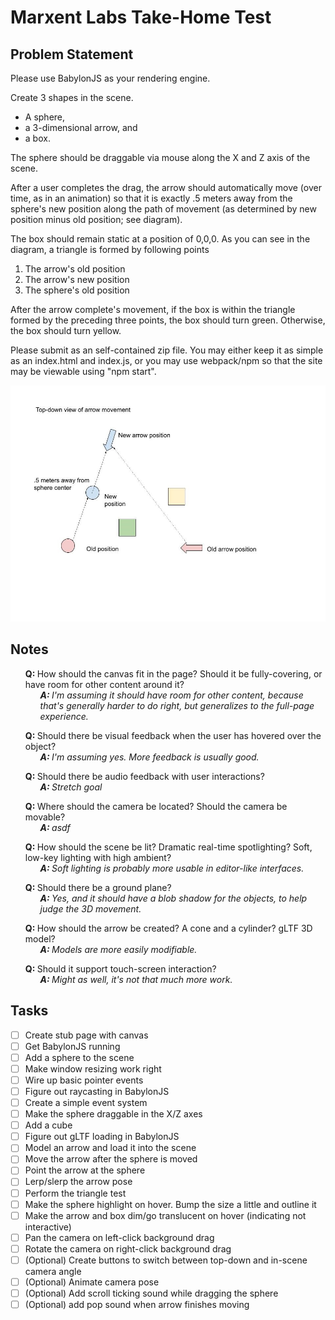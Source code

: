 # Marxent Labs Take-Home Test

## Problem Statement

Please use BabylonJS as your rendering engine.

Create 3 shapes in the scene. 
 - A sphere, 
 - a 3-dimensional arrow, and 
 - a box. 
 
 The sphere should be draggable via mouse along the X and Z axis of the scene. 
 
 After a user completes the drag, the arrow should automatically move (over time, as in an animation) so that it is exactly .5 meters away from the sphere's new position along the path of movement (as determined by new position minus old position; see diagram).

The box should remain static at a position of 0,0,0. As you can see in the diagram, a triangle is formed by following points
1.	The arrow's old position
2.	The arrow's new position
3.	The sphere's old position

After the arrow complete's movement, if the box is within the triangle formed by the preceding three points, the box should turn green. Otherwise, the box should turn yellow.

Please submit as an self-contained zip file. You may either keep it as simple as an index.html and index.js, or you may use webpack/npm so that the site may be viewable using "npm start".

<img src="diagram.jpg" title="Diagram of object motion">

## Notes

<style>

    #notes ul {
        list-style: none;
    }

    #notes li::before { 
      font-weight: bold;
    }

    #notes > ul > li {
      margin-bottom: 1em;
    }

    #notes > ul > li::before {
      content: "Q: ";
    }

    #notes > ul > li > ul > li {
      font-style: italic;
    }

    #notes > ul > li > ul > li::before {
      content: "A: "
    }

</style>

<div id="notes">

 - How should the canvas fit in the page? Should it be fully-covering, or have room for other content around it?
    - I'm assuming it should have room for other content, because that's generally harder to do right, but generalizes to the full-page experience.
 - Should there be visual feedback when the user has hovered over the object? 
    - I'm assuming yes. More feedback is usually good.
 - Should there be audio feedback with user interactions?
   - Stretch goal
 - Where should the camera be located? Should the camera be movable?
   - asdf
 - How should the scene be lit? Dramatic real-time spotlighting? Soft, low-key lighting with high ambient? 
    - Soft lighting is probably more usable in editor-like interfaces.
 - Should there be a ground plane?
    - Yes, and it should have a blob shadow for the objects, to help judge the 3D movement.
 - How should the arrow be created? A cone and a cylinder? gLTF 3D model?
    - Models are more easily modifiable.
 - Should it support touch-screen interaction?
    - Might as well, it's not that much more work.

</div> 

## Tasks

 - [ ] Create stub page with canvas
 - [ ] Get BabylonJS running
 - [ ] Add a sphere to the scene
 - [ ] Make window resizing work right
 - [ ] Wire up basic pointer events
 - [ ] Figure out raycasting in BabylonJS
 - [ ] Create a simple event system
 - [ ] Make the sphere draggable in the X/Z axes
 - [ ] Add a cube
 - [ ] Figure out gLTF loading in BabylonJS
 - [ ] Model an arrow and load it into the scene
 - [ ] Move the arrow after the sphere is moved
 - [ ] Point the arrow at the sphere
 - [ ] Lerp/slerp the arrow pose
 - [ ] Perform the triangle test
 - [ ] Make the sphere highlight on hover. Bump the size a little and outline it
 - [ ] Make the arrow and box dim/go translucent on hover (indicating not interactive)
 - [ ] Pan the camera on left-click background drag
 - [ ] Rotate the camera on right-click background drag
 - [ ] (Optional) Create buttons to switch between top-down and in-scene camera angle
 - [ ] (Optional) Animate camera pose
 - [ ] (Optional) Add scroll ticking sound while dragging the sphere
 - [ ] (Optional) add pop sound when arrow finishes moving
